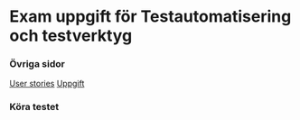 # Exam uppgift för Testautomatisering och testverktyg

### Övriga sidor
[User stories](/STORIES.md)
[Uppgift](/UPPGIFT.md)


### Köra testet




